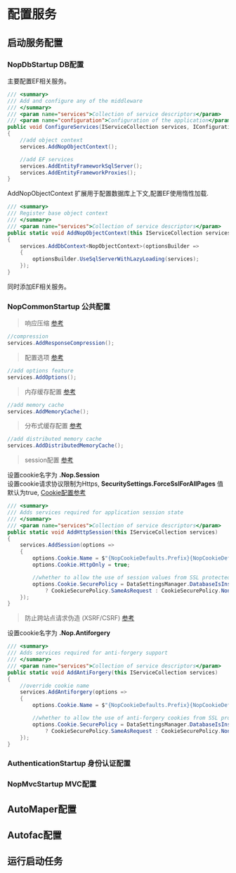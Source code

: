 # 配置服务
## 启动服务配置
### NopDbStartup DB配置
主要配置EF相关服务。
``` C#
/// <summary>
/// Add and configure any of the middleware
/// </summary>
/// <param name="services">Collection of service descriptors</param>
/// <param name="configuration">Configuration of the application</param>
public void ConfigureServices(IServiceCollection services, IConfiguration configuration)
{
    //add object context
    services.AddNopObjectContext();

    //add EF services
    services.AddEntityFrameworkSqlServer();
    services.AddEntityFrameworkProxies();
}
```
AddNopObjectContext 扩展用于配置数据库上下文,配置EF使用惰性加载.
``` C#
/// <summary>
/// Register base object context
/// </summary>
/// <param name="services">Collection of service descriptors</param>
public static void AddNopObjectContext(this IServiceCollection services)
{
    services.AddDbContext<NopObjectContext>(optionsBuilder =>
    {
        optionsBuilder.UseSqlServerWithLazyLoading(services);
    });
}
```
同时添加EF相关服务。
### NopCommonStartup 公共配置
> 响应压缩 [参考](https://docs.microsoft.com/zh-cn/aspnet/core/performance/response-compression?view=aspnetcore-2.2)
``` C#
//compression
services.AddResponseCompression();
```
> 配置选项 [参考](https://docs.microsoft.com/zh-cn/aspnet/core/fundamentals/configuration/options?view=aspnetcore-2.2)
``` C#
//add options feature
services.AddOptions();
```
> 内存缓存配置 [参考](https://docs.microsoft.com/zh-cn/aspnet/core/performance/caching/memory?view=aspnetcore-2.2)
``` C#
//add memory cache
services.AddMemoryCache();
```
> 分布式缓存配置 [参考](https://docs.microsoft.com/zh-cn/aspnet/core/performance/caching/distributed?view=aspnetcore-2.2)
``` C#
//add distributed memory cache
services.AddDistributedMemoryCache();
```
> session配置 [参考](https://docs.microsoft.com/zh-cn/aspnet/core/fundamentals/app-state?view=aspnetcore-2.2)

设置cookie名字为 **.Nop.Session**  
设置cookie请求协议限制为Https, **SecuritySettings.ForceSslForAllPages** 值默认为true,
[Cookie配置参考](https://docs.microsoft.com/zh-cn/aspnet/core/security/authentication/cookie?view=aspnetcore-2.2)
``` C#
/// <summary>
/// Adds services required for application session state
/// </summary>
/// <param name="services">Collection of service descriptors</param>
public static void AddHttpSession(this IServiceCollection services)
{
    services.AddSession(options =>
    {
        options.Cookie.Name = $"{NopCookieDefaults.Prefix}{NopCookieDefaults.SessionCookie}";
        options.Cookie.HttpOnly = true;

        //whether to allow the use of session values from SSL protected page on the other store pages which are not
        options.Cookie.SecurePolicy = DataSettingsManager.DatabaseIsInstalled && EngineContext.Current.Resolve<SecuritySettings>().ForceSslForAllPages
            ? CookieSecurePolicy.SameAsRequest : CookieSecurePolicy.None;
    });
}
```
> 防止跨站点请求伪造 (XSRF/CSRF) [参考](https://docs.microsoft.com/zh-cn/aspnet/core/security/anti-request-forgery?view=aspnetcore-2.2)

设置cookie名字为 **.Nop.Antiforgery**  
``` C#
/// <summary>
/// Adds services required for anti-forgery support
/// </summary>
/// <param name="services">Collection of service descriptors</param>
public static void AddAntiForgery(this IServiceCollection services)
{
    //override cookie name
    services.AddAntiforgery(options =>
    {
        options.Cookie.Name = $"{NopCookieDefaults.Prefix}{NopCookieDefaults.AntiforgeryCookie}";

        //whether to allow the use of anti-forgery cookies from SSL protected page on the other store pages which are not
        options.Cookie.SecurePolicy = DataSettingsManager.DatabaseIsInstalled && EngineContext.Current.Resolve<SecuritySettings>().ForceSslForAllPages
            ? CookieSecurePolicy.SameAsRequest : CookieSecurePolicy.None;
    });
}
```
### AuthenticationStartup 身份认证配置
### NopMvcStartup MVC配置
## AutoMaper配置
## Autofac配置
## 运行启动任务